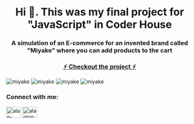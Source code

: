
<h1 align="center">Hi 👋. This was my final project for "JavaScript" in Coder House</h1>
<h3 align="center">A simulation of an E-commerce for an invented brand called "Miyake" where you can add products to the cart</h3>

<a href="https://final-javascript-1.vercel.app/"><h3 align="center">⚡ Checkout the project ⚡</h3></a>

<img alt="miyake" src="https://i.postimg.cc/h4pp93gR/imagen-miyake.jpg">
<img alt="miyake" src="https://i.postimg.cc/KjHwcm5x/imagen-miyakewhite.jpg">
<img alt="miyake" src="https://i.postimg.cc/cLZ2skRK/miyake-carrito.jpg">
<img alt="miyake" src="https://i.postimg.cc/qv5smzvk/miyakeproducts.jpg">





<h3 align="left">Connect with me:</h3>
<p align="left">
<a href="https://linkedin.com/in/alan-topczylo" target="blank"><img align="center" src="https://raw.githubusercontent.com/rahuldkjain/github-profile-readme-generator/master/src/images/icons/Social/linked-in-alt.svg" alt="alan-topczylo" height="30" width="40" /></a>
<a href="https://instagram.com/alantopczylo" target="blank"><img align="center" src="https://raw.githubusercontent.com/rahuldkjain/github-profile-readme-generator/master/src/images/icons/Social/instagram.svg" alt="alantopczylo" height="30" width="40" /></a>
</p>
